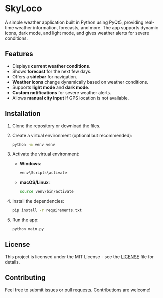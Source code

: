 # SkyLoco

A simple weather application built in Python using PyQt5, providing real-time weather information, forecasts, and more. The app supports dynamic icons, dark mode, and light mode, and gives weather alerts for severe conditions.

## Features
- Displays **current weather conditions**.
- Shows **forecast** for the next few days.
- Offers a **sidebar** for navigation.
- **Weather icons** change dynamically based on weather conditions.
- Supports **light mode** and **dark mode**.
- **Custom notifications** for severe weather alerts.
- Allows **manual city input** if GPS location is not available.

## Installation

1. Clone the repository or download the files.

2. Create a virtual environment (optional but recommended):

    ```bash
    python -m venv venv
    ```

3. Activate the virtual environment:
    - **Windows**:
        ```bash
        venv\Scripts\activate
        ```
    - **macOS/Linux**:
        ```bash
        source venv/bin/activate
        ```

4. Install the dependencies:

    ```bash
    pip install -r requirements.txt
    ```

5. Run the app:

    ```bash
    python main.py
    ```

## License

This project is licensed under the MIT License - see the [LICENSE](LICENSE) file for details.

## Contributing

Feel free to submit issues or pull requests. Contributions are welcome!

